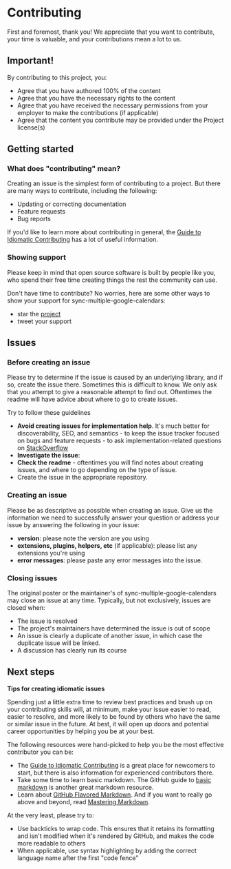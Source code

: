 # Contributing

First and foremost, thank you! We appreciate that you want to contribute, your time is valuable, and your contributions mean a lot to us.

## Important!

By contributing to this project, you:

* Agree that you have authored 100% of the content
* Agree that you have the necessary rights to the content
* Agree that you have received the necessary permissions from your employer to make the contributions (if applicable)
* Agree that the content you contribute may be provided under the Project license(s)

## Getting started

### What does "contributing" mean?

Creating an issue is the simplest form of contributing to a project. But there are many ways to contribute, including the following:

- Updating or correcting documentation
- Feature requests
- Bug reports

If you'd like to learn more about contributing in general, the [Guide to Idiomatic Contributing] has a lot of useful information.

### Showing support

Please keep in mind that open source software is built by people like you, who spend their free time creating things the rest the community can use.

Don't have time to contribute? No worries, here are some other ways to show your support for sync-multiple-google-calendars:

- star the [project]
- tweet your support

## Issues

### Before creating an issue

Please try to determine if the issue is caused by an underlying library, and if so, create the issue there. Sometimes this is difficult to know. We only ask that you attempt to give a reasonable attempt to find out. Oftentimes the readme will have advice about where to go to create issues.

Try to follow these guidelines

- **Avoid creating issues for implementation help**. It's much better for discoverability, SEO, and semantics - to keep the issue tracker focused on bugs and feature requests - to ask implementation-related questions on [StackOverflow]
- **Investigate the issue**:
- **Check the readme** - oftentimes you will find notes about creating issues, and where to go depending on the type of issue.
- Create the issue in the appropriate repository.

### Creating an issue

Please be as descriptive as possible when creating an issue. Give us the information we need to successfully answer your question or address your issue by answering the following in your issue:

- **version**: please note the version are you using
- **extensions, plugins, helpers, etc** (if applicable): please list any extensions you're using
- **error messages**: please paste any error messages into the issue.

### Closing issues

The original poster or the maintainer's of sync-multiple-google-calendars may close an issue at any time. Typically, but not exclusively, issues are closed when:

- The issue is resolved
- The project's maintainers have determined the issue is out of scope
- An issue is clearly a duplicate of another issue, in which case the duplicate issue will be linked.
- A discussion has clearly run its course


## Next steps

**Tips for creating idiomatic issues**

Spending just a little extra time to review best practices and brush up on your contributing skills will, at minimum, make your issue easier to read, easier to resolve, and more likely to be found by others who have the same or similar issue in the future. At best, it will open up doors and potential career opportunities by helping you be at your best.

The following resources were hand-picked to help you be the most effective contributor you can be:

- The [Guide to Idiomatic Contributing] is a great place for newcomers to start, but there is also information for experienced contributors there.
- Take some time to learn basic markdown. The GitHub guide to [basic markdown] is another great markdown resource.
- Learn about [GitHub Flavored Markdown]. And if you want to really go above and beyond, read [Mastering Markdown].

At the very least, please try to:

- Use backticks to wrap code. This ensures that it retains its formatting and isn't modified when it's rendered by GitHub, and makes the code more readable to others
- When applicable, use syntax highlighting by adding the correct language name after the first "code fence"

[project]: https://github.com/karbassi/sync-multiple-google-calendars/
[StackOverflow]: http://stackoverflow.com/questions/tagged/sync-multiple-google-calendars
[Guide to Idiomatic Contributing]: https://github.com/jonschlinkert/idiomatic-contributing
[basic markdown]: https://help.github.com/articles/basic-writing-and-formatting-syntax/
[GitHub Flavored Markdown]: https://help.github.com/articles/github-flavored-markdown/
[Mastering Markdown]: https://guides.github.com/features/mastering-markdown/

